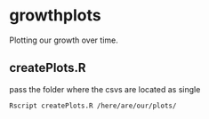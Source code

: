 # growthplots
Plotting our growth over time.

## createPlots.R
pass the folder where the csvs are located as single

`Rscript createPlots.R /here/are/our/plots/`
